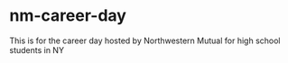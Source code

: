 # nm-career-day
This is for the career day hosted by Northwestern Mutual for high school students in NY
